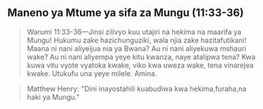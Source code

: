 ## Maneno ya Mtume ya sifa za Mungu (11:33-36)

> Warumi 11:33-36&mdash;Jinsi zilivyo kuu utajiri na hekima na maarifa ya Mungu! Hukumu zake hazichunguziki, wala njia zake hazitafutikani! Maana ni nani aliyeijua nia ya Bwana? Au ni nani aliyekuwa mshauri wake? Au ni nani aliyempa yeye kitu kwanza, naye atalipwa tena? Kwa kuwa vitu vyote vyatoka kwake, viko kwa uweza wake, tena vinarejea kwake. Utukufu una yeye milele. Amina.

>Matthew Henry: "Dini inayostahili kuabudiwa kwa hekima,furaha,na haki ya Mungu."

<!-- Pata dondoo za hotuba tukufu kwenye War 11:36 kusudi la Mungu la mwisho GET grandpa's sermon outline on romans 11:36 "God''s Ultimate purpose"-->